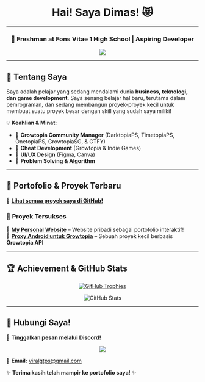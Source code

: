 <h1 align="center">Hai! Saya Dimas! 😻</h1>
<hr/>

<h3 align="center">🌱 Freshman at Fons Vitae 1 High School | Aspiring Developer</h3>

<p align="center">
  <a href="https://github.com/adrianusdimasputra" alt="Dim's GitHub">
    <img src="https://komarev.com/ghpvc/?username=adrianusdimasputra&label=Profile%20views&color=0e75b6&style=flat&logo=Patreon" />
  </a>
</p>

---

## 🚀 Tentang Saya
Saya adalah pelajar yang sedang mendalami dunia **business, teknologi, dan game development**. Saya senang belajar hal baru, terutama dalam pemrograman, dan sedang membangun proyek-proyek kecil untuk membuat suatu proyek besar dengan skill yang sudah saya miliki!  

💡 **Keahlian & Minat**:  
- 🔹 **Growtopia Community Manager** (DarktopiaPS, TimetopiaPS, OnetopiaPS, GrowtopiaSG, & GTFY)  
- 🔹 **Cheat Development** (Growtopia & Indie Games)  
- 🔹 **UI/UX Design** (Figma, Canva)  
- 🔹 **Problem Solving & Algorithm**  

---

## 📌 Portofolio & Proyek Terbaru
🔗 **[Lihat semua proyek saya di GitHub!](https://github.com/adrianusdimasputra?tab=repositories)**  

### 🌟 **Proyek Tersukses**  
📌 **[My Personal Website](https://dimrq.xyz/)** – Website pribadi sebagai portofolio interaktif!  
📌 **[Proxy Android untuk Growtopia](https://arunika.my.id/)** – Sebuah proyek kecil berbasis **Growtopia API**  

---

## 🏆 Achievement & GitHub Stats  
<p align="center">
  <a href="https://github.com/ryo-ma/github-profile-trophy">
    <img src="https://github-profile-trophy.vercel.app/?username=adrianusdimasputra&theme=discord" alt="GitHub Trophies" />
  </a>
</p>

<p align="center">
  <img src="https://github-readme-stats.vercel.app/api?username=adrianusdimasputra&show_icons=true&theme=radical" alt="GitHub Stats" />
</p>

---

## 📩 Hubungi Saya!
💬 **Tinggalkan pesan melalui Discord!**  
<p align="center">
  <img src="https://discord.c99.nl/widget/theme-1/852703404672155659.png">
</p>

📧 **Email:** viralgtps@gmail.com  

✨ **Terima kasih telah mampir ke portofolio saya!** ✨
